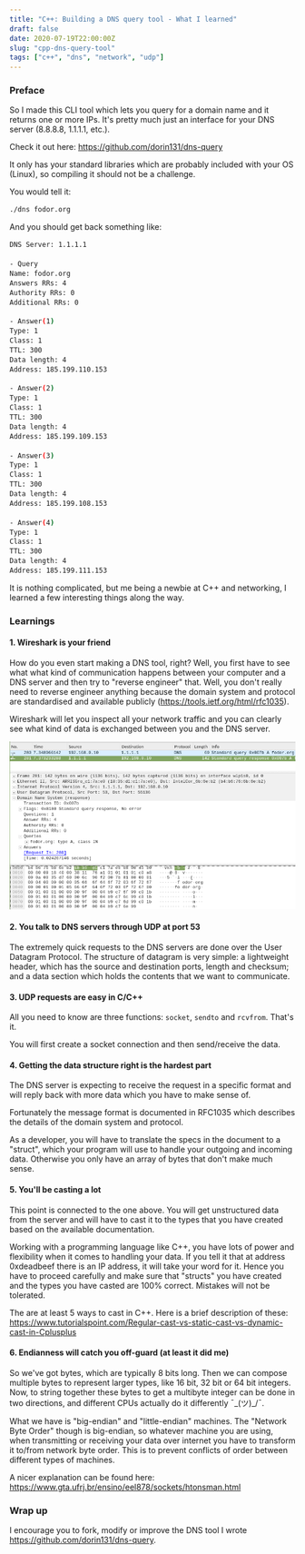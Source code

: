 ```yaml
---
title: "C++: Building a DNS query tool - What I learned"
draft: false
date: 2020-07-19T22:00:00Z
slug: "cpp-dns-query-tool"
tags: ["c++", "dns", "network", "udp"]
---
```

### Preface
So I made this CLI tool which lets you query for a domain name and it returns one or more IPs.
It's pretty much just an interface for your DNS server (8.8.8.8, 1.1.1.1, etc.).

Check it out here: https://github.com/dorin131/dns-query

It only has your standard libraries which are probably included with your OS (Linux), so compiling it should not be a challenge.

You would tell it:
```bash
./dns fodor.org
```

And you should get back something like:
```bash
DNS Server: 1.1.1.1

- Query
Name: fodor.org
Answers RRs: 4
Authority RRs: 0
Additional RRs: 0

- Answer(1)
Type: 1
Class: 1
TTL: 300
Data length: 4
Address: 185.199.110.153

- Answer(2)
Type: 1
Class: 1
TTL: 300
Data length: 4
Address: 185.199.109.153

- Answer(3)
Type: 1
Class: 1
TTL: 300
Data length: 4
Address: 185.199.108.153

- Answer(4)
Type: 1
Class: 1
TTL: 300
Data length: 4
Address: 185.199.111.153
```

It is nothing complicated, but me being a newbie at C++ and networking, I learned a few interesting things along the way.

### Learnings

#### 1. Wireshark is your friend

How do you even start making a DNS tool, right? Well, you first have to see what what kind of communication happens between your computer and a DNS server and then try to "reverse engineer" that.
Well, you don't really need to reverse engineer anything because the domain system and protocol are standardised and available publicly (https://tools.ietf.org/html/rfc1035).

Wireshark will let you inspect all your network traffic and you can clearly see what kind of data is exchanged between you and the DNS server.

![Wireshark](/assets/img/dns-wireshark.png)

#### 2. You talk to DNS servers through UDP at port 53

The extremely quick requests to the DNS servers are done over the User Datagram Protocol. The structure of datagram is very simple: a lightweight header, which has the source and destination ports, length and checksum; and a data section which holds the contents that we want to communicate.

#### 3. UDP requests are easy in C/C++

All you need to know are three functions: `socket`, `sendto` and `rcvfrom`. That's it.

You will first create a socket connection and then send/receive the data.

#### 4. Getting the data structure right is the hardest part

The DNS server is expecting to receive the request in a specific format and will reply back with more data which you have to make sense of.

Fortunately the message format is documented in RFC1035 which describes the details of the domain system and protocol.

As a developer, you will have to translate the specs in the document to a "struct", which your program will use to handle your outgoing and incoming data. Otherwise you only have an array of bytes that don't make much sense.

#### 5. You'll be casting a lot

This point is connected to the one above. You will get unstructured data from the server and will have to cast it to the types that you have created based on the available documentation.

Working with a programming language like C++, you have lots of power and flexibility when it comes to handling your data. If you tell it that at address 0xdeadbeef there is an IP address, it will take your word for it. Hence you have to proceed carefully and make sure that "structs" you have created and the types you have casted are 100% correct. Mistakes will not be tolerated.

The are at least 5 ways to cast in C++. Here is a brief description of these: https://www.tutorialspoint.com/Regular-cast-vs-static-cast-vs-dynamic-cast-in-Cplusplus

#### 6. Endianness will catch you off-guard (at least it did me)

So we've got bytes, which are typically 8 bits long. Then we can compose multiple bytes to represent larger types, like 16 bit, 32 bit or 64 bit integers. Now, to string together these bytes to get a multibyte integer can be done in two directions, and different CPUs actually do it differently ¯\_(ツ)_/¯.

What we have is "big-endian" and "little-endian" machines. The "Network Byte Order" though is big-endian, so whatever machine you are using, when transmitting or receiving your data over internet you have to transform it to/from network byte order. This is to prevent conflicts of order between different types of machines.

A nicer explanation can be found here: https://www.gta.ufrj.br/ensino/eel878/sockets/htonsman.html

### Wrap up

I encourage you to fork, modify or improve the DNS tool I wrote https://github.com/dorin131/dns-query.
